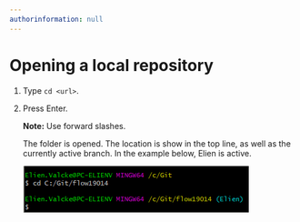 ```yaml
---
authorinformation: null
---
```


# Opening a local repository

1. Type `cd <url>`.
2. Press Enter.

   **Note:** Use forward slashes.

   The folder is opened. The location is show in the top line, as well as the currently active branch. In the example below, Elien is active.

   ![](../../../.gitbook/assets/open_local_repo.png)

